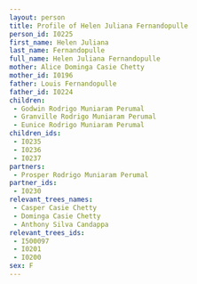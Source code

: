 ```yaml
---
layout: person
title: Profile of Helen Juliana Fernandopulle
person_id: I0225
first_name: Helen Juliana
last_name: Fernandopulle
full_name: Helen Juliana Fernandopulle
mother: Alice Dominga Casie Chetty
mother_id: I0196
father: Louis Fernandopulle
father_id: I0224
children:
 - Godwin Rodrigo Muniaram Perumal
 - Granville Rodrigo Muniaram Perumal
 - Eunice Rodrigo Muniaram Perumal
children_ids:
 - I0235
 - I0236
 - I0237
partners:
 - Prosper Rodrigo Muniaram Perumal
partner_ids:
 - I0230
relevant_trees_names:
 - Casper Casie Chetty
 - Dominga Casie Chetty
 - Anthony Silva Candappa
relevant_trees_ids:
 - I500097
 - I0201
 - I0200
sex: F
---
```



